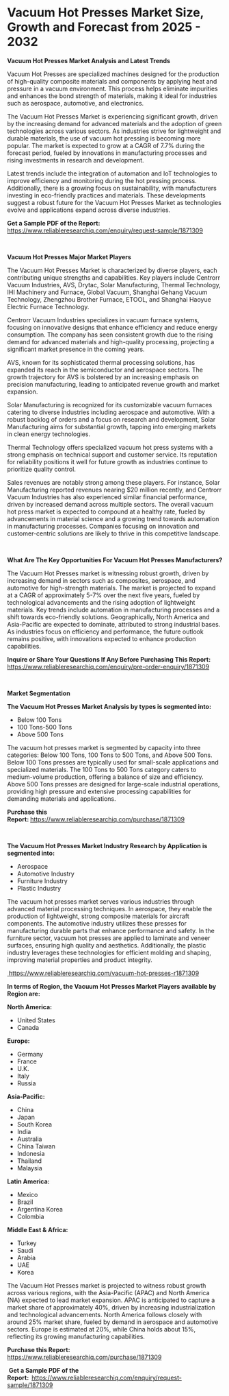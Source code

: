 <p><h1>Vacuum Hot Presses Market Size, Growth and Forecast from 2025 - 2032</h1></p><p><strong>Vacuum Hot Presses Market Analysis and Latest Trends</strong></p>
<p><p>Vacuum Hot Presses are specialized machines designed for the production of high-quality composite materials and components by applying heat and pressure in a vacuum environment. This process helps eliminate impurities and enhances the bond strength of materials, making it ideal for industries such as aerospace, automotive, and electronics. </p><p>The Vacuum Hot Presses Market is experiencing significant growth, driven by the increasing demand for advanced materials and the adoption of green technologies across various sectors. As industries strive for lightweight and durable materials, the use of vacuum hot pressing is becoming more popular. The market is expected to grow at a CAGR of 7.7% during the forecast period, fueled by innovations in manufacturing processes and rising investments in research and development. </p><p>Latest trends include the integration of automation and IoT technologies to improve efficiency and monitoring during the hot pressing process. Additionally, there is a growing focus on sustainability, with manufacturers investing in eco-friendly practices and materials. These developments suggest a robust future for the Vacuum Hot Presses Market as technologies evolve and applications expand across diverse industries.</p></p>
<p><strong>Get a Sample PDF of the Report:&nbsp;</strong> <a href="https://www.reliableresearchiq.com/enquiry/request-sample/1871309?utm_campaign=3068&utm_medium=2&utm_source=Github&utm_content=ia&utm_term=12042025&utm_id=vacuum-hot-presses">https://www.reliableresearchiq.com/enquiry/request-sample/1871309</a></p>
<p>&nbsp;</p>
<p><strong>Vacuum Hot Presses Major Market Players</strong></p>
<p><p>The Vacuum Hot Presses Market is characterized by diverse players, each contributing unique strengths and capabilities. Key players include Centrorr Vacuum Industries, AVS, Drytac, Solar Manufacturing, Thermal Technology, IHI Machinery and Furnace, Global Vacuum, Shanghai Gehang Vacuum Technology, Zhengzhou Brother Furnace, ETOOL, and Shanghai Haoyue Electric Furnace Technology.</p><p>Centrorr Vacuum Industries specializes in vacuum furnace systems, focusing on innovative designs that enhance efficiency and reduce energy consumption. The company has seen consistent growth due to the rising demand for advanced materials and high-quality processing, projecting a significant market presence in the coming years.</p><p>AVS, known for its sophisticated thermal processing solutions, has expanded its reach in the semiconductor and aerospace sectors. The growth trajectory for AVS is bolstered by an increasing emphasis on precision manufacturing, leading to anticipated revenue growth and market expansion.</p><p>Solar Manufacturing is recognized for its customizable vacuum furnaces catering to diverse industries including aerospace and automotive. With a robust backlog of orders and a focus on research and development, Solar Manufacturing aims for substantial growth, tapping into emerging markets in clean energy technologies.</p><p>Thermal Technology offers specialized vacuum hot press systems with a strong emphasis on technical support and customer service. Its reputation for reliability positions it well for future growth as industries continue to prioritize quality control.</p><p>Sales revenues are notably strong among these players. For instance, Solar Manufacturing reported revenues nearing $20 million recently, and Centrorr Vacuum Industries has also experienced similar financial performance, driven by increased demand across multiple sectors. The overall vacuum hot press market is expected to compound at a healthy rate, fueled by advancements in material science and a growing trend towards automation in manufacturing processes. Companies focusing on innovation and customer-centric solutions are likely to thrive in this competitive landscape.</p></p>
<p>&nbsp;</p>
<p><strong>What Are The Key Opportunities For Vacuum Hot Presses Manufacturers?</strong></p>
<p><p>The Vacuum Hot Presses market is witnessing robust growth, driven by increasing demand in sectors such as composites, aerospace, and automotive for high-strength materials. The market is projected to expand at a CAGR of approximately 5-7% over the next five years, fueled by technological advancements and the rising adoption of lightweight materials. Key trends include automation in manufacturing processes and a shift towards eco-friendly solutions. Geographically, North America and Asia-Pacific are expected to dominate, attributed to strong industrial bases. As industries focus on efficiency and performance, the future outlook remains positive, with innovations expected to enhance production capabilities.</p></p>
<p><strong>Inquire or Share Your Questions If Any Before Purchasing This Report:</strong> <a href="https://www.reliableresearchiq.com/enquiry/pre-order-enquiry/1871309?utm_campaign=3068&utm_medium=2&utm_source=Github&utm_content=ia&utm_term=12042025&utm_id=vacuum-hot-presses">https://www.reliableresearchiq.com/enquiry/pre-order-enquiry/1871309</a></p>
<p>&nbsp;</p>
<p><strong>Market Segmentation</strong></p>
<p><strong>The Vacuum Hot Presses Market Analysis by types is segmented into:</strong></p>
<p><ul><li>Below 100 Tons</li><li>100 Tons-500 Tons</li><li>Above 500 Tons</li></ul></p>
<p><p>The vacuum hot presses market is segmented by capacity into three categories: Below 100 Tons, 100 Tons to 500 Tons, and Above 500 Tons. Below 100 Tons presses are typically used for small-scale applications and specialized materials. The 100 Tons to 500 Tons category caters to medium-volume production, offering a balance of size and efficiency. Above 500 Tons presses are designed for large-scale industrial operations, providing high pressure and extensive processing capabilities for demanding materials and applications.</p></p>
<p><strong>Purchase this Report:&nbsp;</strong><a href="https://www.reliableresearchiq.com/purchase/1871309?utm_campaign=3068&utm_medium=2&utm_source=Github&utm_content=ia&utm_term=12042025&utm_id=vacuum-hot-presses">https://www.reliableresearchiq.com/purchase/1871309</a></p>
<p>&nbsp;</p>
<p><strong>The Vacuum Hot Presses Market Industry Research by Application is segmented into:</strong></p>
<p><ul><li>Aerospace</li><li>Automotive Industry</li><li>Furniture Industry</li><li>Plastic Industry</li></ul></p>
<p><p>The vacuum hot presses market serves various industries through advanced material processing techniques. In aerospace, they enable the production of lightweight, strong composite materials for aircraft components. The automotive industry utilizes these presses for manufacturing durable parts that enhance performance and safety. In the furniture sector, vacuum hot presses are applied to laminate and veneer surfaces, ensuring high quality and aesthetics. Additionally, the plastic industry leverages these technologies for efficient molding and shaping, improving material properties and product integrity.</p></p>
<p><a href="https://www.reliableresearchiq.com/vacuum-hot-presses-r1871309?utm_campaign=3068&utm_medium=2&utm_source=Github&utm_content=ia&utm_term=12042025&utm_id=vacuum-hot-presses">&nbsp;https://www.reliableresearchiq.com/vacuum-hot-presses-r1871309</a></p>
<p><strong>In terms of Region, the Vacuum Hot Presses Market Players available by Region are:</strong></p>
<p>
    <p> <strong> North America: </strong>
        <ul>
            <li>United States</li>
            <li>Canada</li>
        </ul>
        </p> 
    <p> <strong> Europe: </strong>
        <ul>
            <li>Germany</li>
            <li>France</li>
            <li>U.K.</li>
            <li>Italy</li>
            <li>Russia</li>
        </ul>
        </p> 
    <p> <strong> Asia-Pacific: </strong>
        <ul>
            <li>China</li>
            <li>Japan</li>
            <li>South Korea</li>
            <li>India</li>
            <li>Australia</li>
            <li>China Taiwan</li>
            <li>Indonesia</li>
            <li>Thailand</li>
            <li>Malaysia</li>
        </ul>
        </p> 
    <p> <strong> Latin America: </strong>
        <ul>
            <li>Mexico</li>
            <li>Brazil</li>
            <li>Argentina Korea</li>
            <li>Colombia</li>
        </ul>
        </p> 
    <p> <strong> Middle East & Africa: </strong>
        <ul>
            <li>Turkey</li>
            <li>Saudi</li>
            <li>Arabia</li>
            <li>UAE</li>
            <li>Korea</li>
        </ul>
    </p>
    </p>
<p><p>The Vacuum Hot Presses market is projected to witness robust growth across various regions, with the Asia-Pacific (APAC) and North America (NA) expected to lead market expansion. APAC is anticipated to capture a market share of approximately 40%, driven by increasing industrialization and technological advancements. North America follows closely with around 25% market share, fueled by demand in aerospace and automotive sectors. Europe is estimated at 20%, while China holds about 15%, reflecting its growing manufacturing capabilities.</p></p>
<p><strong>Purchase this Report: </strong><a href="https://www.reliableresearchiq.com/purchase/1871309?utm_campaign=3068&utm_medium=2&utm_source=Github&utm_content=ia&utm_term=12042025&utm_id=vacuum-hot-presses">https://www.reliableresearchiq.com/purchase/1871309</a></p>
<p>&nbsp;<strong>Get a Sample PDF of the Report:&nbsp;&nbsp;</strong><a href="https://www.reliableresearchiq.com/enquiry/request-sample/1871309?utm_campaign=3068&utm_medium=2&utm_source=Github&utm_content=ia&utm_term=12042025&utm_id=vacuum-hot-presses">https://www.reliableresearchiq.com/enquiry/request-sample/1871309</a></p>
<p><strong></strong></p>
<p><p></p><p></p><p></p></p>